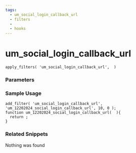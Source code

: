 ```yaml
---
tags: 
  - um_social_login_callback_url
  - filters
  - 
  - hooks
---
```

# um\_social\_login\_callback\_url

``` php:no-line-numbers
apply_filters( 'um_social_login_callback_url',  )
```
<div class='hook-sep'></div>

### Parameters

<div class='hook-sep'></div>



### Sample Usage

``` php:no-line-numbers
add_filter( 'um_social_login_callback_url', 'um_12202024_social_login_callback_url', 10, 0 );
function um_12202024_social_login_callback_url(  ){
  return ;
}
```
<div class='hook-sep'></div>



### Related Snippets

Nothing was found

